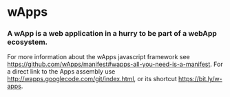 # wApps #
### A wApp is a web application in a hurry to be part of a webApp ecosystem. ###
For more information about the wApps javascript framework see https://github.com/wApps/manifest#wapps-all-you-need-is-a-manifest. For a direct link to the Apps assembly use http://wapps.googlecode.com/git/index.html, or its shortcut https://bit.ly/w-apps.